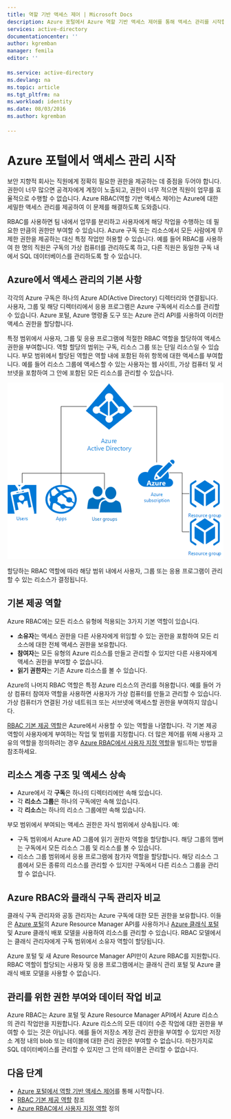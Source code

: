 ```yaml
---
title: 역할 기반 액세스 제어 | Microsoft Docs
description: Azure 포털에서 Azure 역할 기반 액세스 제어를 통해 액세스 관리를 시작합니다. 디렉터리에서 사용 권한을 할당하기 위해 역할 할당을 사용합니다.
services: active-directory
documentationcenter: ''
author: kgremban
manager: femila
editor: ''

ms.service: active-directory
ms.devlang: na
ms.topic: article
ms.tgt_pltfrm: na
ms.workload: identity
ms.date: 08/03/2016
ms.author: kgremban

---
```

# Azure 포털에서 액세스 관리 시작
보안 지향적 회사는 직원에게 정확히 필요한 권한을 제공하는 데 중점을 두어야 합니다. 권한이 너무 많으면 공격자에게 계정이 노출되고, 권한이 너무 적으면 직원이 업무를 효율적으로 수행할 수 없습니다. Azure RBAC(역할 기반 액세스 제어)는 Azure에 대한 세밀한 액세스 관리를 제공하여 이 문제를 해결하도록 도와줍니다.

RBAC를 사용하면 팀 내에서 업무를 분리하고 사용자에게 해당 작업을 수행하는 데 필요한 만큼의 권한만 부여할 수 있습니다. Azure 구독 또는 리소스에서 모든 사람에게 무제한 권한을 제공하는 대신 특정 작업만 허용할 수 있습니다. 예를 들어 RBAC를 사용하여 한 명의 직원은 구독의 가상 컴퓨터를 관리하도록 하고, 다른 직원은 동일한 구독 내에서 SQL 데이터베이스를 관리하도록 할 수 있습니다.

## Azure에서 액세스 관리의 기본 사항
각각의 Azure 구독은 하나의 Azure AD(Active Directory) 디렉터리와 연결됩니다. 사용자, 그룹 및 해당 디렉터리에서 응용 프로그램은 Azure 구독에서 리소스를 관리할 수 있습니다. Azure 포털, Azure 명령줄 도구 또는 Azure 관리 API를 사용하여 이러한 액세스 권한을 할당합니다.

특정 범위에서 사용자, 그룹 및 응용 프로그램에 적절한 RBAC 역할을 할당하여 액세스 권한을 부여합니다. 역할 할당의 범위는 구독, 리소스 그룹 또는 단일 리소스일 수 있습니다. 부모 범위에서 할당된 역할은 역할 내에 포함된 하위 항목에 대한 액세스를 부여합니다. 예를 들어 리소스 그룹에 액세스할 수 있는 사용자는 웹 사이트, 가상 컴퓨터 및 서브넷을 포함하여 그 안에 포함된 모든 리소스를 관리할 수 있습니다.

![Azure Active Directory 요소 간 관계 - 다이어그램](./media/role-based-access-control-what-is/rbac_aad.png)

할당하는 RBAC 역할에 따라 해당 범위 내에서 사용자, 그룹 또는 응용 프로그램이 관리할 수 있는 리소스가 결정됩니다.

## 기본 제공 역할
Azure RBAC에는 모든 리소스 유형에 적용되는 3가지 기본 역할이 있습니다.

* **소유자**는 액세스 권한을 다른 사용자에게 위임할 수 있는 권한을 포함하여 모든 리소스에 대한 전체 액세스 권한을 보유합니다.
* **참여자**는 모든 유형의 Azure 리소스를 만들고 관리할 수 있지만 다른 사용자에게 액세스 권한을 부여할 수 없습니다.
* **읽기 권한자**는 기존 Azure 리소스를 볼 수 있습니다.

Azure의 나머지 RBAC 역할은 특정 Azure 리소스의 관리를 허용합니다. 예를 들어 가상 컴퓨터 참여자 역할을 사용하면 사용자가 가상 컴퓨터를 만들고 관리할 수 있습니다. 가상 컴퓨터가 연결된 가상 네트워크 또는 서브넷에 액세스할 권한을 부여하지 않습니다.

[RBAC 기본 제공 역할](role-based-access-built-in-roles.md)은 Azure에서 사용할 수 있는 역할을 나열합니다. 각 기본 제공 역할이 사용자에게 부여하는 작업 및 범위를 지정합니다. 더 많은 제어를 위해 사용자 고유의 역할을 정의하려는 경우 [Azure RBAC에서 사용자 지정 역할](role-based-access-control-custom-roles.md)을 빌드하는 방법을 참조하세요.

## 리소스 계층 구조 및 액세스 상속
* Azure에서 각 **구독**은 하나의 디렉터리에만 속해 있습니다.
* 각 **리소스 그룹**은 하나의 구독에만 속해 있습니다.
* 각 **리소스**는 하나의 리소스 그룹에만 속해 있습니다.

부모 범위에서 부여되는 액세스 권한은 자식 범위에서 상속됩니다. 예:

* 구독 범위에서 Azure AD 그룹에 읽기 권한자 역할을 할당합니다. 해당 그룹의 멤버는 구독에서 모든 리소스 그룹 및 리소스를 볼 수 있습니다.
* 리소스 그룹 범위에서 응용 프로그램에 참가자 역할을 할당합니다. 해당 리소스 그룹에서 모든 종류의 리소스를 관리할 수 있지만 구독에서 다른 리소스 그룹을 관리할 수 없습니다.

## Azure RBAC와 클래식 구독 관리자 비교
클래식 구독 관리자와 공동 관리자는 Azure 구독에 대한 모든 권한을 보유합니다. 이들은 [Azure 포털](https://portal.azure.com)의 Azure Resource Manager API를 사용하거나 [Azure 클래식 포털](https://manage.windowsazure.com) 및 Azure 클래식 배포 모델을 사용하여 리소스를 관리할 수 있습니다. RBAC 모델에서는 클래식 관리자에게 구독 범위에서 소유자 역할이 할당됩니다.

Azure 포털 및 새 Azure Resource Manager API만이 Azure RBAC를 지원합니다. RBAC 역할이 할당되는 사용자 및 응용 프로그램에서는 클래식 관리 포털 및 Azure 클래식 배포 모델을 사용할 수 없습니다.

## 관리를 위한 권한 부여와 데이터 작업 비교
Azure RBAC는 Azure 포털 및 Azure Resource Manager API에서 Azure 리소스의 관리 작업만을 지원합니다. Azure 리소스의 모든 데이터 수준 작업에 대한 권한을 부여할 수 있는 것은 아닙니다. 예를 들어 저장소 계정 관리 권한을 부여할 수 있지만 저장소 계정 내의 blob 또는 테이블에 대한 관리 권한은 부여할 수 없습니다. 마찬가지로 SQL 데이터베이스를 관리할 수 있지만 그 안의 테이블은 관리할 수 없습니다.

## 다음 단계
* [Azure 포털에서 역할 기반 액세스 제어](role-based-access-control-configure.md)를 통해 시작합니다.
* [RBAC 기본 제공 역할](role-based-access-built-in-roles.md) 참조
* [Azure RBAC에서 사용자 지정 역할](role-based-access-control-custom-roles.md) 정의

<!---HONumber=AcomDC_0810_2016-->